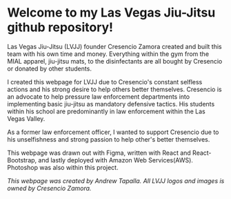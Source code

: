<h1>Welcome to my Las Vegas Jiu-Jitsu github repository!</h1>

Las Vegas Jiu-Jitsu (LVJJ) founder Cresencio Zamora created and built this team with his own time and money. Everything within the gym from the MIAL apparel, jiu-jitsu mats, to the disinfectants are all bought by Cresencio or donated by other students. 

I created this webpage for LVJJ due to Cresencio's constant selfless actions and his strong desire to help others better themselves. Cresencio is an advocate to help pressure law enforcement departments into implementing basic jiu-jitsu as mandatory defensive tactics. His students within his school are predominantly in law enforcement within the Las Vegas Valley.

As a former law enforcement officer, I wanted to support Cresencio due to his unselfishness and strong passion to help other's better themselves.

This webpage was drawn out with Figma, written with React and React-Bootstrap, and lastly deployed with Amazon Web Services(AWS). Photoshop was also within this project.

<i>This webpage was created by Andrew Tapalla. All LVJJ logos and images is owned by Cresencio Zamora.</i>

